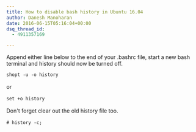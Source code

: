 ```yaml
---
title: How to disable bash history in Ubuntu 16.04
author: Danesh Manoharan
date: 2016-06-15T05:16:04+00:00
dsq_thread_id:
  - 4911357169

---
```

Append either line below to the end of your .bashrc file, start a new bash terminal and history should now be turned off.

```
shopt -u -o history

```

<span style="line-height: 1.5;">or</span>

```
set +o history

```

<span style="line-height: 1.5;">Don't forget </span><span style="line-height: 1.5;">clear</span><span style="line-height: 1.5;"> out the old history file too.</span>

```
# history -c;
```

 